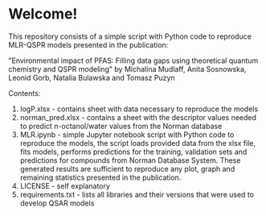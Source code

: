 # Welcome!
This repository consists of a simple script with Python code to reproduce MLR-QSPR models presented in the publication:

"Environmental impact of PFAS: Filling data gaps using theoretical quantum chemistry and QSPR modeling" by Michalina Mudlaff, Anita Sosnowska, Leonid Gorb, Natalia Bulawska and Tomasz Puzyn

Contents:
1) logP.xlsx - contains sheet with data necessary to reproduce the models
2) norman_pred.xlsx - contains a sheet with the descriptor values needed to predict n-octanol/water values from the Norman database
3) MLR.ipynb - simple Jupyter notebook script with Python code to reproduce the models, the script loads provided data from the xlsx file, fits models, performs predictions for the training, validation sets and predictions for compounds from Norman Database System. These generated results are sufficient to reproduce any plot, graph and remaining statistics presented in the publication.
4) LICENSE - self explanatory
5) requirements.txt - lists all libraries and their versions that were used to develop QSAR models
